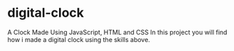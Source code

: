 # digital-clock
A Clock Made Using JavaScript, HTML and CSS
In this project you will find how i made a digital clock using the skills above.
